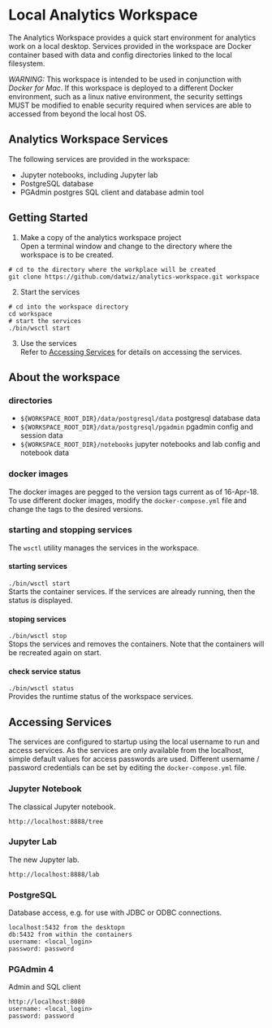 # Local Analytics Workspace
The Analytics Workspace provides a quick start environment for analytics work on a local desktop.  Services
provided in the workspace are Docker container based with data and config directories linked to the local
filesystem.

*WARNING:* This workspace is intended to be used in conjunction with *Docker for Mac*.  If this workspace is deployed
to a different Docker environment, such as a linux native environment, the security settings MUST be modified to enable
security required when services are able to accessed from beyond the local host OS.

## Analytics Workspace Services
The following services are provided in the workspace:
* Jupyter notebooks, including Jupyter lab
* PostgreSQL database
* PGAdmin postgres SQL client and database admin tool

## Getting Started
1.  Make a copy of the analytics workspace project\
Open a terminal window and change to the directory where the workspace is to be created.
```
# cd to the directory where the workplace will be created
git clone https://github.com/datwiz/analytics-workspace.git workspace
```

2.  Start the services
```
# cd into the workspace directory
cd workspace
# start the services
./bin/wsctl start
```

3.  Use the services\
Refer to [Accessing Services](#access) for details on accessing the services.

## About the workspace
### directories
* `${WORKSPACE_ROOT_DIR}/data/postgresql/data`     postgresql database data
* `${WORKSPACE_ROOT_DIR}/data/postgresql/pgadmin`  pgadmin config and session data
* `${WORKSPACE_ROOT_DIR}/notebooks`                jupyter notebooks and lab config and notebook data

### docker images
The docker images are pegged to the version tags current as of 16-Apr-18.  To use different docker
images, modify the `docker-compose.yml` file and change the tags to the desired versions.

### starting and stopping services
The `wsctl` utility manages the services in the workspace.

#### starting services
`./bin/wsctl start`\
Starts the container services.  If the services are already running, then the status is displayed.

#### stoping services
`./bin/wsctl stop`\
Stops the services and removes the containers.  Note that the containers will be recreated again on start.

#### check service status
`./bin/wsctl status`\
Provides the runtime status of the workspace services.

## <a name="access" />Accessing Services
The services are configured to startup using the local username to run and access services.  As the services
are only available from the localhost, simple default values for access passwords are used.  Different
username / password credentials can be set by editing the `docker-compose.yml` file.

### Jupyter Notebook
The classical Jupyter notebook.
```
http://localhost:8888/tree
```

### Jupyter Lab
The new Jupyter lab.
```
http://localhost:8888/lab
```

### PostgreSQL
Database access, e.g. for use with JDBC or ODBC connections.
```
localhost:5432 from the desktopn
db:5432 from within the containers
username: <local_login>
password: password
```

### PGAdmin 4
Admin and SQL client
```
http://localhost:8080
username: <local_login>
password: password
```
